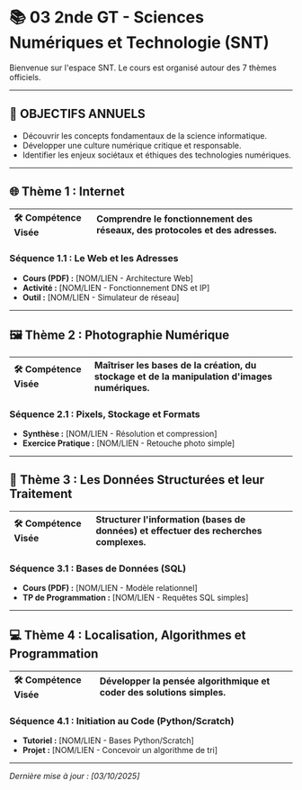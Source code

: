# 📚 03 2nde GT - Sciences Numériques et Technologie (SNT)

Bienvenue sur l'espace SNT. Le cours est organisé autour des 7 thèmes officiels.

---

## 🎯 OBJECTIFS ANNUELS

* Découvrir les concepts fondamentaux de la science informatique.
* Développer une culture numérique critique et responsable.
* Identifier les enjeux sociétaux et éthiques des technologies numériques.

---

## 🌐 Thème 1 : Internet

| 🛠️ Compétence Visée | Comprendre le fonctionnement des réseaux, des protocoles et des adresses. |
| :--- | :--- |

### Séquence 1.1 : Le Web et les Adresses

* **Cours (PDF) :** [NOM/LIEN - Architecture Web]
* **Activité :** [NOM/LIEN - Fonctionnement DNS et IP]
* **Outil :** [NOM/LIEN - Simulateur de réseau]

---

## 🖼️ Thème 2 : Photographie Numérique

| 🛠️ Compétence Visée | Maîtriser les bases de la création, du stockage et de la manipulation d'images numériques. |
| :--- | :--- |

### Séquence 2.1 : Pixels, Stockage et Formats

* **Synthèse :** [NOM/LIEN - Résolution et compression]
* **Exercice Pratique :** [NOM/LIEN - Retouche photo simple]

---

## 🤖 Thème 3 : Les Données Structurées et leur Traitement

| 🛠️ Compétence Visée | Structurer l'information (bases de données) et effectuer des recherches complexes. |
| :--- | :--- |

### Séquence 3.1 : Bases de Données (SQL)

* **Cours (PDF) :** [NOM/LIEN - Modèle relationnel]
* **TP de Programmation :** [NOM/LIEN - Requêtes SQL simples]

---

## 💻 Thème 4 : Localisation, Algorithmes et Programmation

| 🛠️ Compétence Visée | Développer la pensée algorithmique et coder des solutions simples. |
| :--- | :--- |

### Séquence 4.1 : Initiation au Code (Python/Scratch)

* **Tutoriel :** [NOM/LIEN - Bases Python/Scratch]
* **Projet :** [NOM/LIEN - Concevoir un algorithme de tri]

---

*Dernière mise à jour : [03/10/2025]*